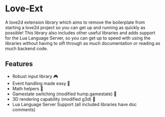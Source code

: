 # Love-Ext
A love2d extension library which aims to remove the boilerplate from starting a love2d project so you can get up and running as quickly as possible!
This library also includes other useful libraries and adds support for the Lua Language Server, so you can get up to speed with using the libraries
without having to sift through as much documentation or reading as much backend code.

## Features
- Robust input library 🎮
- Event handling made easy 💬
- Math helpers 🧮
- Gamestate switching (modified hump.gamestate) 🐫
- 3D rendering capability (modified g3d) 👀
- Lua Language Server Support (all included libraries have doc comments)